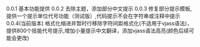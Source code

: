 0.0.1 基本功能提供
0.0.2 去除主题，添加部分中文提示
0.0.3 修复部分提示模板,提供一个提示单位代号功能（测试版）,代码提示不会在字符串或注释中提示
0.0.4(当前版本) 格式化缩进并暂时行移除字符间距格式化(不适用于vjass语法)，提供800个技能代号提示,增加小量提示中文翻译，添加vjass语法高亮(颜色后续可能会更改)
